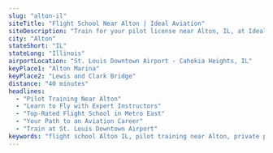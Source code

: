 ```yaml
---
slug: "alton-il"
siteTitle: "Flight School Near Alton | Ideal Aviation"
siteDescription: "Train for your pilot license near Alton, IL, at Ideal Aviation. Private, commercial, and helicopter programs with professional CFIs and a modern fleet."
city: "Alton"
stateShort: "IL"
stateLong: "Illinois"
airportLocation: "St. Louis Downtown Airport - Cahokia Heights, IL"
keyPlace1: "Alton Marina"
keyPlace2: "Lewis and Clark Bridge"
distance: "40 minutes"
headlines:
  - "Pilot Training Near Alton"
  - "Learn to Fly with Expert Instructors"
  - "Top-Rated Flight School in Metro East"
  - "Your Path to an Aviation Career"
  - "Train at St. Louis Downtown Airport"
keywords: "flight school Alton IL, pilot training near Alton, private pilot Illinois, commercial pilot lessons Alton, helicopter flight training Metro East, aviation academy Illinois"
---
```

